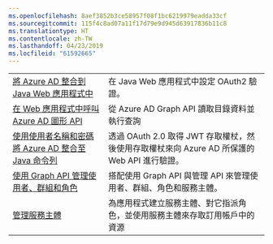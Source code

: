 ```yaml
---
ms.openlocfilehash: 8aef3852b3ce58957f08f1bc6219979eadda33cf
ms.sourcegitcommit: 115f4c8ad07a11f17d79e9d945d63917836b11c8
ms.translationtype: HT
ms.contentlocale: zh-TW
ms.lasthandoff: 04/23/2019
ms.locfileid: "61592665"
---
```

|  |  |
|---------|---------|
| [將 Azure AD 整合到 Java Web 應用程式中][1] | 在 Java Web 應用程式中設定 OAuth2 驗證。
| [在 Web 應用程式中呼叫 Azure AD 圖形 API][2] | 從 Azure AD Graph API 讀取目錄資料並執行查詢 |
| [使用使用者名稱和密碼將 Azure AD 整合至 Java 命令列][3] | 透過 OAuth 2.0 取得 JWT 存取權杖，然後使用存取權杖來向 Azure AD 所保護的 Web API 進行驗證。 |
| [使用 Graph API 管理使用者、群組和角色][4] | 搭配使用 Graph API 與管理 API 來管理使用者、群組、角色和服務主體。 
| [管理服務主體][5] | 為應用程式建立服務主體、對它指派角色，並使用服務主體來存取訂用帳戶中的資源 | 

[1]: https://azure.microsoft.com/resources/samples/active-directory-java-webapp-openidconnect/
[2]: https://azure.microsoft.com/resources/samples/active-directory-java-graphapi-web/
[3]: https://azure.microsoft.com/resources/samples/active-directory-java-native-headless/
[4]: https://azure.microsoft.com/resources/samples/aad-java-browse-graph-and-manage-roles/
[5]: https://azure.microsoft.com/resources/samples/aad-java-manage-service-principals/